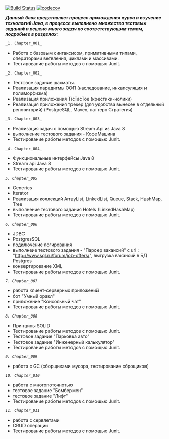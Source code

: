 [![Build Status](https://travis-ci.org/dmitrytishchenko/DTishchenko.svg?branch=master)](https://travis-ci.org/dmitrytishchenko/DTishchenko)
[![codecov](https://codecov.io/gh/dmitrytishchenko/DTishchenko/branch/master/graph/badge.svg)](https://codecov.io/gh/dmitrytishchenko/DTishchenko)

**_Данный блок представляет процесс прохождения курса и изучение технологий Java, в процессе выполнено множество тестовых заданий
и решено много задач по соответствующим темам, подробнее в разделах:_**

`_1. Chapter_001_`

- Работа с базовым синтаксисом, примитивными типами, операторами ветвления, циклами и массивами.
- Тестирование работы методов с помощью Junit.

`_2. Chapter_002_`

- Тестовое задание шахматы.
- Реализация парадигмы ООП (наследование, инкапсуляция и полиморфизма)
- Реализация приложения TicTacToe (крестики-нолики)
- Реализация приложения трекер (для удобства вынесен в отдельный репозиторий) (PostgreSQL, Maven, паттерн Стратегия)

`_3. Chapter_003_`

- Реализация задач с помощью Stream Api из Java 8
- выполнение тестового задания - КофеМашина
- Тестирование работы методов с помощью Junit.

`_4. Chapter_004_`

- Функциональные интерфейсы Java 8
- Stream api Java 8
- Тестирование работы методов с помощью Junit.

_`5. Chapter_005`_

- Generics
- Iterator
- Реализация коллекций ArrayList, LinkedList, Queue, Stack, HashMap, Tree
- выполнение тестового задания Hotels (LinkedHashMap)
- Тестирование работы методов с помощью Junit.

_`6. Chapter_006`_

- JDBC
- PostgresSQL
- подключение логирования
- выполнеие тестового задания - "Парсер вакансий" с url : "http://www.sql.ru/forum/job-offers/", выгрузка вакансий в БД Postgres 
- конвертирование XML
- Тестирование работы методов с помощью Junit.

_`7. Chapter_007`_

- работа клиент-серверных приложений
- бот "Умный оракл"
- приложение "Консольный чат" 
- Тестирование работы методов с помощью Junit.

_`8. Chapter_008`_

- Принципы SOLID
- Тестирование работы методов с помощью Junit.
- Тестовое задание "Парковка авто"
- Тестовое задание "Инженерный калькулятор"
- Тестирование работы методов с помощью Junit.

_`9. Chapter_009`_

- работа с GC (сборщиками мусора, тестирование сброщиков)

_`10. Chapter_010`_

- работа с многопоточнотью 
- тестовое задание "Бомбермен"
- тестовое задание "Лифт"
- Тестирование работы методов с помощью Junit.

_`11. Chapter_011`_

- работа с сервлетами
- CRUD операции 
- Тестирование работы методов с помощью Junit.